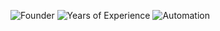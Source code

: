 ![Founder](https://img.shields.io/badge/Role-Founder-informational)
![Years of Experience](https://img.shields.io/badge/Experience-6+_years-blue)
![Automation](https://img.shields.io/badge/Focus-Automation%20&%20AI-yellowgreen)
